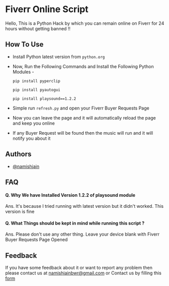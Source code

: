 # Fiverr Online Script 

Hello, This is a Python Hack by which you can remain online on 
Fiverr for 24 hours without getting banned !!








## How To Use

- Install Python latest version from `python.org`
- Now, Run the Following Commands and Install the Following Python Modules -

    `pip install pyperclip`

    `pip install pyautogui`
    
    `pip install playsound==1.2.2`

- Simple run `refresh.py` and open your Fiverr Buyer Requests Page
- Now you can leave the page and it will automatically reload the page and keep you online
- If any Buyer Request will be found then the music will run and it will notify you about it


## Authors

- [@namishjain](https://www.github.com/namishjain)


## FAQ

#### Q. Why We have Installed Version 1.2.2 of playsound module

Ans. It's because I tried running with latest version but it didn't worked. This version is fine

#### Q. What Things should be kept in mind while running this script ?

Ans. Please don't use any other thing. Leave your device blank with Fiverr Buyer Requests Page Opened


## Feedback

If you have some feedback about it or want to report any problem then please contact us at [namishjainbwr@gmail.com](mailto:namishjainbwr@gmail.com) or Contact us by filling this [form](https://namishjain.epizy.com/contact/)